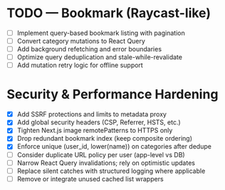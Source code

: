# TODO — Bookmark (Raycast-like)

- [ ] Implement query-based bookmark listing with pagination
- [ ] Convert category mutations to React Query
- [ ] Add background refetching and error boundaries
- [ ] Optimize query deduplication and stale-while-revalidate
- [ ] Add mutation retry logic for offline support

# Security & Performance Hardening

- [x] Add SSRF protections and limits to metadata proxy
- [x] Add global security headers (CSP, Referrer, HSTS, etc.)
- [x] Tighten Next.js image remotePatterns to HTTPS only
- [x] Drop redundant bookmark index (keep composite ordering)
- [x] Enforce unique (user_id, lower(name)) on categories after dedupe
- [ ] Consider duplicate URL policy per user (app-level vs DB)
- [ ] Narrow React Query invalidations; rely on optimistic updates
- [ ] Replace silent catches with structured logging where applicable
- [ ] Remove or integrate unused cached list wrappers

